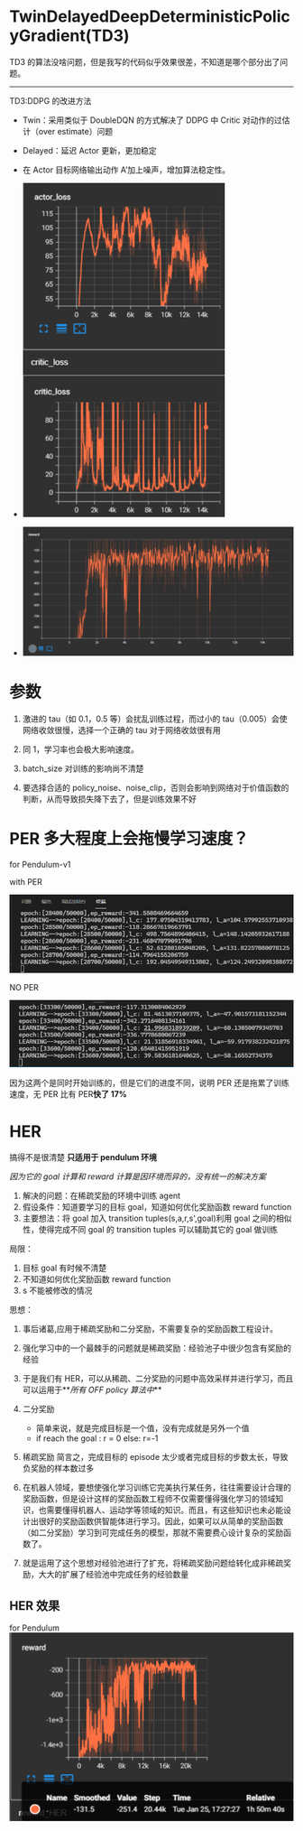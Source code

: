 # TwinDelayedDeepDeterministicPolicyGradient(TD3)

TD3 的算法没啥问题，但是我写的代码似乎效果很差，不知道是哪个部分出了问题。

---

TD3:DDPG 的改进方法

- Twin：采用类似于 DoubleDQN 的方式解决了 DDPG 中 Critic 对动作的过估计（over estimate）问题
- Delayed：延迟 Actor 更新，更加稳定
- 在 Actor 目标网络输出动作 A’加上噪声，增加算法稳定性。

- ![](aclosspendulum.png)
- ![](Rpendulum.png)

# 参数

1. 激进的 tau（如 0.1，0.5 等）会扰乱训练过程，而过小的 tau（0.005）会使网络收敛很慢，选择一个正确的 tau 对于网络收敛很有用

2. 同 1，学习率也会极大影响速度。

3. batch_size 对训练的影响尚不清楚

4. 要选择合适的 policy_noise、noise_clip，否则会影响到网络对于价值函数的判断，从而导致损失降下去了，但是训练效果不好

# PER 多大程度上会拖慢学习速度？

for Pendulum-v1

with PER

![](./WithPER.png)

NO PER

![](NoPER.png)

因为这两个是同时开始训练的，但是它们的进度不同，说明 PER 还是拖累了训练速度，无 PER 比有 PER**快了 17%**

# HER

搞得不是很清楚
**只适用于 pendulum 环境**

_因为它的 goal 计算和 reward 计算是因环境而异的，没有统一的解决方案_

1. 解决的问题：在稀疏奖励的环境中训练 agent
2. 假设条件：知道要学习的目标 goal，知道如何优化奖励函数 reward function
3. 主要想法：将 goal 加入 transition tuples(s,a,r,s',goal)利用 goal 之间的相似性，使得完成不同 goal 的 transition tuples 可以辅助其它的 goal 做训练

局限：

1. 目标 goal 有时候不清楚
2. 不知道如何优化奖励函数 reward function
3. s 不能被修改的情况

思想：

1. 事后诸葛,应用于稀疏奖励和二分奖励，不需要复杂的奖励函数工程设计。

2. 强化学习中的一个最棘手的问题就是稀疏奖励：经验池子中很少包含有奖励的经验

3. 于是我们有 HER，可以从稀疏、二分奖励的问题中高效采样并进行学习，而且可以运用于**_所有 OFF policy 算法中_**

4. 二分奖励

   - 简单来说，就是完成目标是一个值，没有完成就是另外一个值
   - if reach the goal : r = 0 else: r=-1

5. 稀疏奖励
   简言之，完成目标的 episode 太少或者完成目标的步数太长，导致负奖励的样本数过多

6. 在机器人领域，要想使强化学习训练它完美执行某任务，往往需要设计合理的奖励函数，但是设计这样的奖励函数工程师不仅需要懂得强化学习的领域知识，也需要懂得机器人、运动学等领域的知识。而且，有这些知识也未必能设计出很好的奖励函数供智能体进行学习。因此，如果可以从简单的奖励函数（如二分奖励）学习到可完成任务的模型，那就不需要费心设计复杂的奖励函数了。

7. 就是运用了这个思想对经验池进行了扩充，将稀疏奖励问题给转化成非稀疏奖励，大大的扩展了经验池中完成任务的经验数量

## HER 效果

for Pendulum
![](./WithHER.png)
